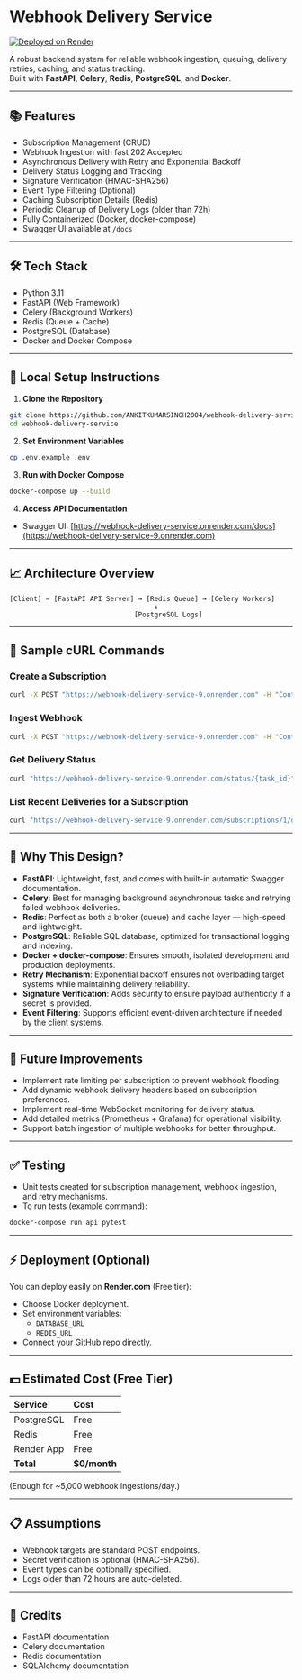 # Webhook Delivery Service

[![Deployed on Render](https://img.shields.io/badge/Deployed-Render.com-blue?logo=render&logoColor=white)](https://webhook-delivery-service-9.onrender.com)

A robust backend system for reliable webhook ingestion, queuing, delivery retries, caching, and status tracking.  
Built with **FastAPI**, **Celery**, **Redis**, **PostgreSQL**, and **Docker**.

---

## 📚 Features

- Subscription Management (CRUD)
- Webhook Ingestion with fast 202 Accepted
- Asynchronous Delivery with Retry and Exponential Backoff
- Delivery Status Logging and Tracking
- Signature Verification (HMAC-SHA256)
- Event Type Filtering (Optional)
- Caching Subscription Details (Redis)
- Periodic Cleanup of Delivery Logs (older than 72h)
- Fully Containerized (Docker, docker-compose)
- Swagger UI available at `/docs`

---

## 🛠 Tech Stack

- Python 3.11
- FastAPI (Web Framework)
- Celery (Background Workers)
- Redis (Queue + Cache)
- PostgreSQL (Database)
- Docker and Docker Compose

---

## 🚀 Local Setup Instructions

1. **Clone the Repository**

```bash
git clone https://github.com/ANKITKUMARSINGH2004/webhook-delivery-service.git
cd webhook-delivery-service
```

2. **Set Environment Variables**

```bash
cp .env.example .env
```

3. **Run with Docker Compose**

```bash
docker-compose up --build
```

4. **Access API Documentation**

- Swagger UI: [https://webhook-delivery-service.onrender.com/docs](https://webhook-delivery-service-9.onrender.com)

---

## 📈 Architecture Overview

```plaintext
[Client] → [FastAPI API Server] → [Redis Queue] → [Celery Workers]
                                    ↓
                               [PostgreSQL Logs]
```

---

## 🧪 Sample cURL Commands

### Create a Subscription

```bash
curl -X POST "https://webhook-delivery-service-9.onrender.com" -H "Content-Type: application/json" -d '{"target_url":"http://example.com/webhook","secret":"your_secret_key","event_type":"order.created"}'
```

### Ingest Webhook

```bash
curl -X POST "https://webhook-delivery-service-9.onrender.com" -H "Content-Type: application/json" -d '{"body":"payload_content","signature":"computed_signature"}'
```

### Get Delivery Status

```bash
curl "https://webhook-delivery-service-9.onrender.com/status/{task_id}"
```

### List Recent Deliveries for a Subscription

```bash
curl "https://webhook-delivery-service-9.onrender.com/subscriptions/1/deliveries"
```

---

## 🎨 Why This Design?

- **FastAPI**: Lightweight, fast, and comes with built-in automatic Swagger documentation.
- **Celery**: Best for managing background asynchronous tasks and retrying failed webhook deliveries.
- **Redis**: Perfect as both a broker (queue) and cache layer — high-speed and lightweight.
- **PostgreSQL**: Reliable SQL database, optimized for transactional logging and indexing.
- **Docker + docker-compose**: Ensures smooth, isolated development and production deployments.
- **Retry Mechanism**: Exponential backoff ensures not overloading target systems while maintaining delivery reliability.
- **Signature Verification**: Adds security to ensure payload authenticity if a secret is provided.
- **Event Filtering**: Supports efficient event-driven architecture if needed by the client systems.

---

## 🔮 Future Improvements

- Implement rate limiting per subscription to prevent webhook flooding.
- Add dynamic webhook delivery headers based on subscription preferences.
- Implement real-time WebSocket monitoring for delivery status.
- Add detailed metrics (Prometheus + Grafana) for operational visibility.
- Support batch ingestion of multiple webhooks for better throughput.

---

## ✅ Testing

- Unit tests created for subscription management, webhook ingestion, and retry mechanisms.
- To run tests (example command):

```bash
docker-compose run api pytest
```

---

## ⚡ Deployment (Optional)

You can deploy easily on **Render.com** (Free tier):

- Choose Docker deployment.
- Set environment variables:
  - `DATABASE_URL`
  - `REDIS_URL`
- Connect your GitHub repo directly.

---

## 💵 Estimated Cost (Free Tier)

| Service      | Cost   |
|:-------------|:-------|
| PostgreSQL   | Free   |
| Redis        | Free   |
| Render App   | Free   |
| **Total**    | **$0/month** |

(Enough for ~5,000 webhook ingestions/day.)

---

## 📋 Assumptions

- Webhook targets are standard POST endpoints.
- Secret verification is optional (HMAC-SHA256).
- Event types can be optionally specified.
- Logs older than 72 hours are auto-deleted.

---

## 📢 Credits

- FastAPI documentation
- Celery documentation
- Redis documentation
- SQLAlchemy documentation


